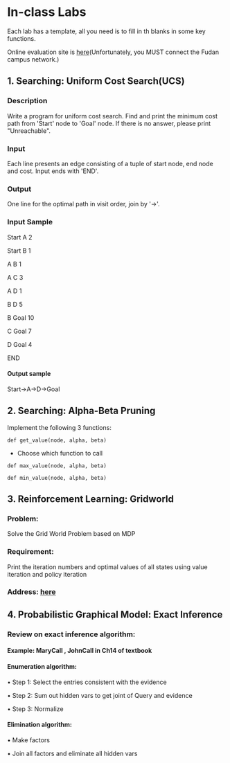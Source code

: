 # In-class Labs
Each lab has a template, all you need is to fill in th blanks in some key functions.
 
Online evaluation site is [here](http://10.88.3.61)(Unfortunately, you MUST connect the Fudan campus network.)

## 1. Searching: Uniform Cost Search(UCS)
### Description
Write a program for uniform cost search. Find and print the minimum cost path from 'Start' node to 'Goal' node. If there is no answer, please print "Unreachable".

### Input
Each line presents an edge consisting of a tuple of start node, end node and cost. Input ends with 'END'.

### Output
One line for the optimal path in visit order, join by '->'.

### Input Sample
Start A 2

Start B 1

A B 1

A C 3

A D 1

B D 5

B Goal 10

C Goal 7

D Goal 4

END

#### Output sample
Start->A->D->Goal

## 2. Searching: Alpha-Beta Pruning
Implement the following 3 functions:

`def get_value(node, alpha, beta)`

* Choose which function to call

`def max_value(node, alpha, beta)`

`def min_value(node, alpha, beta)`

## 3. Reinforcement Learning: Gridworld
### Problem:
Solve the Grid World Problem based on MDP

### Requirement:
Print the iteration numbers and optimal values of all states using value iteration and policy iteration

### Address: [here](http://10.88.3.61/problem.php?cid=1003&pid=0)

## 4. Probabilistic Graphical Model: Exact Inference
### Review on exact inference algorithm:
#### Example: MaryCall , JohnCall in Ch14 of textbook
#### Enumeration algorithm:
• Step 1: Select the entries consistent with the evidence

• Step 2: Sum out hidden vars to get joint of Query and evidence

• Step 3: Normalize

#### Elimination algorithm:
• Make factors

• Join all factors and eliminate all hidden vars




